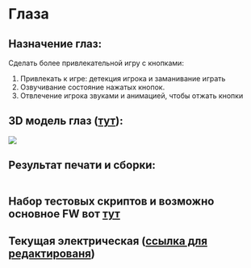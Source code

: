 # Глаза

## Назначение глаз:

Сделать более привлекательной игру с кнопками:

1. Привлекать к игре: детекция игрока и заманивание играть
2. Озвучивание состояние нажатых кнопок.
3. Отвлечение игрока звуками и анимацией, чтобы отжать кнопки

## 3D модель глаз ([тут](https://cad.onshape.com/documents/22991d42a36e22d3e2ce4d8a/w/e82bc4625fd0478d95b63bac/e/9fd64059c321da49cb1706a3?renderMode=0\&uiState=6418e4f4b15fa14416f7e92f)):

![](broken-reference)

## Результат печати и сборки:

<figure><img src="broken-reference" alt=""><figcaption></figcaption></figure>



## Набор тестовых скриптов и возможно основное FW вот [тут](https://github.com/AlexLexx706/eyes)

## Текущая электрическая ([ссылка для редактированя](https://lucid.app/lucidspark/39f16498-e214-49d0-b583-c0931b6df66b/edit?invitationId=inv\_a764d8e7-a1d5-476e-994c-74396b92bc16))

<figure><img src="broken-reference" alt=""><figcaption></figcaption></figure>
